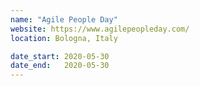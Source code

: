 ```yaml
---
name: "Agile People Day"
website: https://www.agilepeopleday.com/
location: Bologna, Italy

date_start: 2020-05-30
date_end:   2020-05-30
---
```

